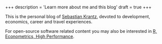+++
description = 'Learn more about me and this blog'
draft = true
+++

This is the personal blog of [Sebastian Krantz](https://sebastiankrantz.com), devoted to development, economics, career and travel experiences. 

For open-source software related content you may also be interested in [R, Econometrics, High Performance](https://sebkrantz.github.io/Rblog/).
